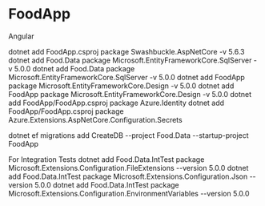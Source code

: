 # FoodApp
Angular

dotnet add FoodApp.csproj package Swashbuckle.AspNetCore -v 5.6.3
dotnet add Food.Data package Microsoft.EntityFrameworkCore.SqlServer -v 5.0.0
dotnet add Food.Data package Microsoft.EntityFrameworkCore.SqlServer -v 5.0.0
dotnet add FoodApp package  Microsoft.EntityFrameworkCore.Design -v 5.0.0
dotnet add FoodApp package  Microsoft.EntityFrameworkCore.Design -v 5.0.0
dotnet add FoodApp/FoodApp.csproj package Azure.Identity
dotnet add FoodApp/FoodApp.csproj package Azure.Extensions.AspNetCore.Configuration.Secrets


dotnet ef migrations add CreateDB --project Food.Data --startup-project FoodApp


For Integration Tests
dotnet add Food.Data.IntTest package Microsoft.Extensions.Configuration.FileExtensions --version 5.0.0
dotnet add Food.Data.IntTest package Microsoft.Extensions.Configuration.Json --version 5.0.0
dotnet add Food.Data.IntTest package Microsoft.Extensions.Configuration.EnvironmentVariables --version 5.0.0
